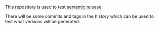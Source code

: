This repository is used to test [semantic release](https://github.com/semantic-release/semantic-release).

There will be some commits and tags in the history which can be used to test what versions will be generated.
